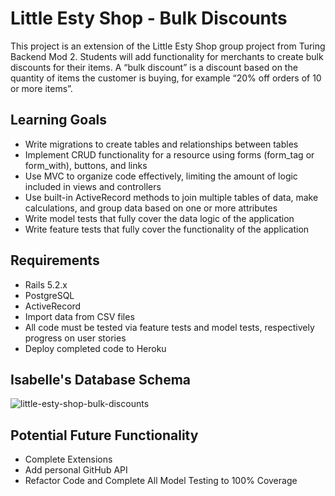 # Little Esty Shop - Bulk Discounts

This project is an extension of the Little Esty Shop group project from Turing Backend Mod 2. Students will add functionality for merchants to create bulk discounts for their items. A “bulk discount” is a discount based on the quantity of items the customer is buying, for example “20% off orders of 10 or more items”.

## Learning Goals

  - Write migrations to create tables and relationships between tables
  - Implement CRUD functionality for a resource using forms (form_tag or form_with), buttons, and links
  - Use MVC to organize code effectively, limiting the amount of logic included in views and controllers
  - Use built-in ActiveRecord methods to join multiple tables of data, make calculations, and group data based on one or more attributes
  - Write model tests that fully cover the data logic of the application
  - Write feature tests that fully cover the functionality of the application

## Requirements
  - Rails 5.2.x
  - PostgreSQL
  - ActiveRecord
  - Import data from CSV files
  - All code must be tested via feature tests and model tests, respectively progress on user stories
  - Deploy completed code to Heroku

## Isabelle's Database Schema
<img src="https://i.ibb.co/2htZZSj/little-esty-bulk-isabelle.png" alt="little-esty-shop-bulk-discounts" >

## Potential Future Functionality 
  - Complete Extensions
  - Add personal GitHub API
  - Refactor Code and Complete All Model Testing to 100% Coverage
